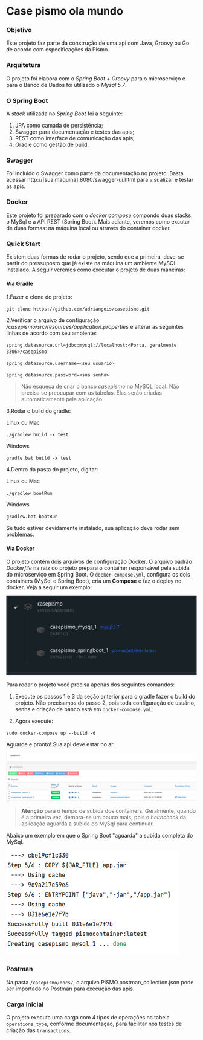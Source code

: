 # Case pismo ola mundo

### Objetivo

Este projeto faz parte da construção de uma api com Java, Groovy ou Go de acordo com especificações da Pismo.

### Arquitetura

O projeto foi elabora com  o *Spring Boot* + *Groovy* para o microserviço e para o Banco de Dados foi utilizado o *Mysql 5.7*.

### O Spring Boot
A *stack* utilizada no *Spring Boot* foi a seguinte:

1. JPA como camada de persistência;
2. Swagger para documentação e testes das apis;
3. REST como interface de comunicação das apis;
4. Gradle como gestão de build.

### Swagger

Foi incluido o Swagger como parte da documentação no projeto. Basta acessar http://[sua maquina]:8080/swagger-ui.html para visualizar e testar as apis.

### Docker

Este projeto foi preparado com o *docker compose* compondo duas stacks: o MySql e a API REST (Spring Boot).
Mais adiante, veremos como excutar de duas formas: na máquina local ou através do container docker.

### Quick Start

Existem duas formas de rodar o projeto, sendo que a primeira, deve-se partir do pressuposto que já existe na máquina um ambiente MySQL instalado. A seguir veremos como executar o projeto de duas maneiras:

#### Via Gradle

1.Fazer o clone do projeto:

``
git clone https://github.com/adriangois/casepismo.git
``

2.Verificar o arquivo de configuração */casepismo/src/resources/application.properties* e alterar as seguintes linhas de acordo com seu ambiente:

``spring.datasource.url=jdbc:mysql://localhost:<Porta, geralmente 3306>/casepismo``

``spring.datasource.username=<seu usuario>``

``spring.datasource.password=<sua senha>``
>Não esqueça de criar o banco *casepismo* no MySQL local. Não precisa se preocupar com as tabelas. Elas serão criadas automaticamente pela aplicação.

3.Rodar o build do gradle:

Linux ou Mac

``./gradlew build -x test``

Windows

``gradle.bat build -x test``

4.Dentro da pasta do projeto, digitar:

Linux ou Mac

``
./gradlew bootRun
``

Windows

``
gradlew.bat bootRun
``

Se tudo estiver devidamente instalado, sua aplicação deve rodar sem problemas. 

#### Via Docker

O projeto contém dois arquivos de configuração Docker. O arquivo padrão *Dockerfile* na raiz do projeto prepara o container responsável pela subida do microserviço em Spring Boot.
O `docker-compose.yml`, configura os dois containers (MySql e Spring Boot), cria um **Compose** e faz o deploy no docker. Veja a seguir um exemplo:

![alt text](https://github.com/adriangois/casepismo/blob/master/docs/stack.png?raw=true)


Para rodar o projeto você precisa apenas dos seguintes comandos:

1. Execute os passos 1 e 3 da seção anterior para o gradle fazer o build do projeto. Não precisamos do passo 2, pois toda configuração de usuário, senha e criação de banco está em `docker-compose.yml`;

2. Agora execute:

``
sudo docker-compose up --build -d
``

Aguarde e pronto! Sua api deve estar no ar. 

![alt text](https://github.com/adriangois/casepismo/blob/master/docs/noar.png?raw=true)


> **Atenção** para o tempo de subida dos containers. Geralmente, quando é a primeira vez, demora-se um pouco mais, pois o *helthcheck* da aplicação aguarda a subida do MySql para continuar.

Abaixo um exemplo em que o Spring Boot "aguarda" a subida completa do MySql.

![alt text](https://github.com/adriangois/casepismo/blob/master/docs/helthcheck.png?raw=true)


### Postman

Na pasta `/casepismo/docs/`, o arquivo PISMO.postman_collection.json pode ser importado no Postman para execução das apis.

### Carga inicial

O projeto executa uma carga com 4 tipos de operações na tabela `operations_type`, conforme documentação, para facilitar nos testes de criação das `transactions`.
